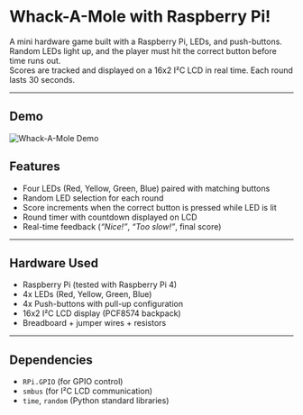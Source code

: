 # Whack-A-Mole with Raspberry Pi!

A mini hardware game built with a Raspberry Pi, LEDs, and push-buttons.  
Random LEDs light up, and the player must hit the correct button before time runs out.  
Scores are tracked and displayed on a 16x2 I²C LCD in real time. Each round lasts 30 seconds.

---
## Demo
![Whack-A-Mole Demo](demo.gif)

## Features
- Four LEDs (Red, Yellow, Green, Blue) paired with matching buttons  
- Random LED selection for each round  
- Score increments when the correct button is pressed while LED is lit  
- Round timer with countdown displayed on LCD  
- Real-time feedback (*“Nice!”*, *“Too slow!”*, final score)  

---

## Hardware Used
- Raspberry Pi (tested with Raspberry Pi 4)
- 4x LEDs (Red, Yellow, Green, Blue)  
- 4x Push-buttons with pull-up configuration  
- 16x2 I²C LCD display (PCF8574 backpack)  
- Breadboard + jumper wires + resistors  

---

## Dependencies
- `RPi.GPIO` (for GPIO control)  
- `smbus` (for I²C LCD communication)  
- `time`, `random` (Python standard libraries)  

